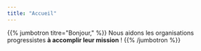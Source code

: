 ```yaml
---
title: "Accueil"
---
```


{{% jumbotron titre="Bonjour," %}}
Nous aidons les organisations progressistes **à accomplir leur mission** !
{{% /jumbotron %}}

